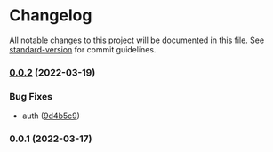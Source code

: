 # Changelog

All notable changes to this project will be documented in this file. See [standard-version](https://github.com/conventional-changelog/standard-version) for commit guidelines.

### [0.0.2](https://github.com/36node/ecs-robot-guangxin-sdk-js/compare/v0.0.1...v0.0.2) (2022-03-19)


### Bug Fixes

* auth ([9d4b5c9](https://github.com/36node/ecs-robot-guangxin-sdk-js/commit/9d4b5c999515dde5b54b6907685c6bd98e03a40b))

### 0.0.1 (2022-03-17)
